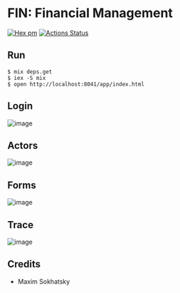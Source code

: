 FIN: Financial Management
=========================

[![Hex pm](http://img.shields.io/hexpm/v/fin.svg?style=flat)](https://hex.pm/packages/fin)
[![Actions Status](https://github.com/erpuno/fin/workflows/mix/badge.svg)](https://github.com/erpuno/fin/actions)

Run
---

```
$ mix deps.get
$ iex -S mix
$ open http://localhost:8041/app/index.html
```

Login
-----

![image](https://user-images.githubusercontent.com/144776/200148867-67025100-560e-4dc5-bcdd-dacf88e50c83.png)

Actors
-----

![image](https://user-images.githubusercontent.com/144776/200149056-cd37fab1-e440-4ba1-99ca-16f7cca621b8.png)

Forms
-----

![image](https://user-images.githubusercontent.com/144776/200148896-b09d25b6-2c67-4d1d-b851-aaadc9164c82.png)

Trace
-----

![image](https://user-images.githubusercontent.com/144776/200148900-fd43d90f-823a-4ef7-b145-a2c84895bf20.png)

Credits
-------

* Maxim Sokhatsky


